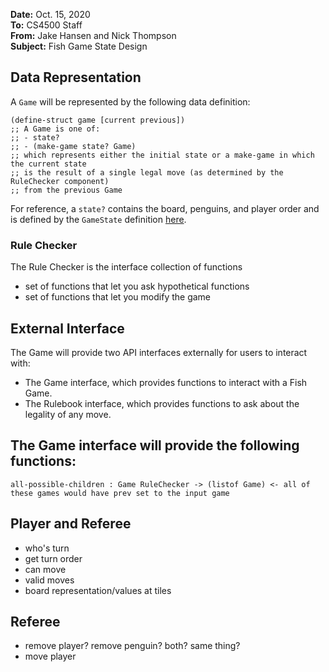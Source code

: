 **Date:** Oct. 15, 2020  
**To:** CS4500 Staff  
**From:** Jake Hansen and Nick Thompson  
**Subject:** Fish Game State Design  

## Data Representation
A `Game` will be represented by the following data definition:
```racket
(define-struct game [current previous])
;; A Game is one of:
;; - state?
;; - (make-game state? Game)
;; which represents either the initial state or a make-game in which the current state
;; is the result of a single legal move (as determined by the RuleChecker component)
;; from the previous Game
```

For reference, a `state?` contains the board, penguins, and player order and is defined by the `GameState` definition [here](https://github.ccs.neu.edu/CS4500-F20/mineola/blob/d571d121112cb572348bca4ce207a4b236783f20/Fish/Common/state.rkt#L25-L34).

### Rule Checker

The Rule Checker is the interface 
collection of functions

* set of functions that let you ask hypothetical functions
* set of functions that let you modify the game



## External Interface
The Game will provide two API interfaces externally for users to interact with:
- The Game interface, which provides functions to interact with a Fish Game.
- The Rulebook interface, which provides functions to ask about the legality of any move.

The Game interface will provide the following functions:
- 
```
all-possible-children : Game RuleChecker -> (listof Game) <- all of these games would have prev set to the input game
```

## Player and Referee
- who's turn
- get turn order
- can move
- valid moves
- board representation/values at tiles

## Referee
- remove player? remove penguin? both? same thing?
- move player






